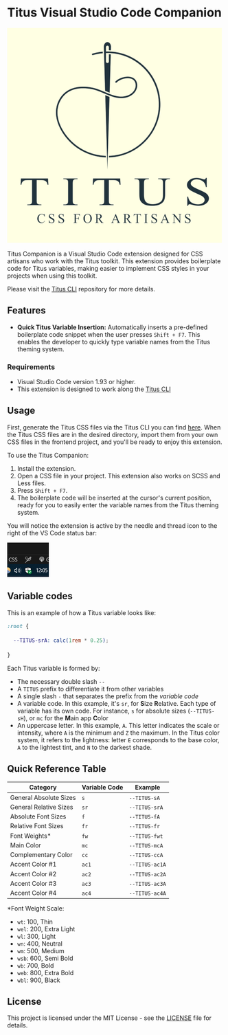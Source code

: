# Titus Visual Studio Code Companion

![Titus Logo](https://github.com/devluxor/titus-vscode-companion/blob/main/titus-logo-text.png?raw=true)

Titus Companion is a Visual Studio Code extension designed for CSS artisans who work with the Titus toolkit. This extension provides boilerplate code for Titus variables, making easier to implement CSS styles in your projects when using this toolkit.

Please visit the [Titus CLI](https://github.com/devluxor/titus-cli) repository for more details.

## Features

- **Quick Titus Variable Insertion:** Automatically inserts a pre-defined boilerplate code snippet when the user presses `Shift + F7`. This enables the developer to quickly type variable names from the Titus theming system.

### Requirements

- Visual Studio Code version 1.93 or higher.
- This extension is designed to work along the [Titus CLI](https://github.com/devluxor/titus-cli)

## Usage

First, generate the Titus CSS files via the Titus CLI you can find [here](https://github.com/devluxor/titus-cli). When the Titus CSS files are in the desired directory, import them from your own CSS files in the frontend project, and you'll be ready to enjoy this extension.

To use the Titus Companion:

1. Install the extension.
2. Open a CSS file in your project. This extension also works on SCSS and Less files.
3. Press `Shift + F7`.
4. The boilerplate code will be inserted at the cursor's current position, ready for you to easily enter the variable names from the Titus theming system.

You will notice the extension is active by the needle and thread icon to the right of the VS Code status bar:

![Titus Status Bar Icon](https://github.com/devluxor/titus-vscode-companion/blob/main/titus-status-bar-icon.png?raw=true)

## Variable codes

This is an example of how a Titus variable looks like:

```css
:root {

  --TITUS-srA: calc(1rem * 0.25);

}
```

Each Titus variable is formed by:

- The necessary double slash `--`
- A `TITUS` prefix to differentiate it from other variables
- A single slash `-` that separates the prefix from the *variable code*
- A variable code. In this example, it's `sr`, for **S**ize **R**elative. Each type of variable has its own code. For instance, `s` for absolute sizes (`--TITUS-sH`), or `mc` for the **M**ain app **C**olor
- An uppercase letter. In this example, `A`. This letter indicates the scale or intensity, where `A` is the minimum and `Z` the maximum. In the Titus color system, it refers to the lightness: letter `E` corresponds to the base color, `A` to the lightest tint, and `N` to the darkest shade.

## Quick Reference Table

| Category                | Variable Code | Example            |
|-------------------------|---------------|--------------------|
| General Absolute Sizes  | `s`           | `--TITUS-sA`       |
| General Relative Sizes  | `sr`          | `--TITUS-srA`      |
| Absolute Font Sizes     | `f`           | `--TITUS-fA`       |
| Relative Font Sizes     | `fr`          | `--TITUS-fr`       |
| Font Weights*           | `fw`          | `--TITUS-fwt`      |
| Main Color              | `mc`          | `--TITUS-mcA`      |
| Complementary Color     | `cc`          | `--TITUS-ccA`      |
| Accent Color #1         | `ac1`         | `--TITUS-ac1A`     |
| Accent Color #2         | `ac2`         | `--TITUS-ac2A`     |
| Accent Color #3         | `ac3`         | `--TITUS-ac3A`     |
| Accent Color #4         | `ac4`         | `--TITUS-ac4A`     |

*Font Weight Scale:

- `wt`: 100, Thin
- `wel`: 200, Extra Light
- `wl`: 300, Light
- `wn`: 400, Neutral
- `wm`: 500, Medium
- `wsb`: 600, Semi Bold
- `wb`: 700, Bold
- `web`: 800, Extra Bold
- `wbl`: 900, Black

## License

This project is licensed under the MIT License - see the [LICENSE](LICENSE) file for details.
